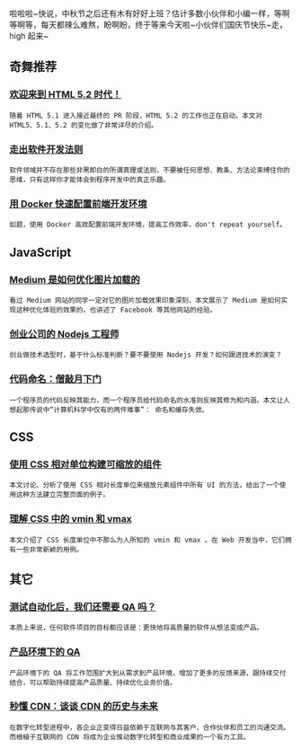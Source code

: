 
<section id="preface">啦啦啦~快说，中秋节之后还有木有好好上班？估计多数小伙伴和小编一样，等啊等啊等，每天都辣么难熬，盼啊盼，终于等来今天啦~小伙伴们国庆节快乐~走，high 起来~</section>

## 奇舞推荐

### [欢迎来到 HTML 5.2 时代！](http://www.zcfy.cc/article/1313)

    随着 HTML 5.1 进入接近最终的 PR 阶段，HTML 5.2 的工作也正在启动。本文对 HTML5、5.1、5.2 的变化做了非常详尽的介绍。

### [走出软件开发法则](http://www.jianshu.com/p/c1bcb7c5c29a)

    软件领域并不存在那些非黑即白的所谓真理或法则，不要被任何思想、教条、方法论束缚住你的思维，只有这样你才能体会到程序开发中的真正乐趣。

### [用 Docker 快速配置前端开发环境](http://numbbbbb.com/2016/09/26/20160926_%E7%94%A8%20Docker%20%E5%BF%AB%E9%80%9F%E9%85%8D%E7%BD%AE%E5%89%8D%E7%AB%AF%E5%BC%80%E5%8F%91%E7%8E%AF%E5%A2%83/)

    如题，使用 Docker 高效配置前端开发环境，提高工作效率，don't repeat yourself。

## JavaScript

### [Medium 是如何优化图片加载的](http://www.jackpu.com/medium-shi-ru-he-zuo-tu-pian-jia-zai-de/)

    看过 Medium 网站的同学一定对它的图片加载效果印象深刻，本文展示了 Medium 是如何实现这种优化体验的效果的，也讲述了 Facebook 等其他网站的经验。

### [创业公司的 Nodejs 工程师](https://segmentfault.com/a/1190000007025059)

    创业做技术选型时，基于什么标准判断？要不要使用 Nodejs 开发？如何跟进技术的演变？

### [代码命名：僧敲月下门](https://zhuanlan.zhihu.com/p/22626550)

    一个程序员的代码反映其能力，而一个程序员给代码命名的水准则反映其修为和内涵。本文让人想起那传说中“计算机科学中仅有的两件难事”： 命名和缓存失效。

## CSS

### [使用 CSS 相对单位构建可缩放的组件](http://www.zcfy.cc/article/building-resizeable-components-with-relative-css-units-1276.html)

    本文讨论、分析了使用 CSS 相对长度单位来缩放元素组件中所有 UI 的方法，给出了一个使用这种方法建立完整页面的例子。

### [理解 CSS 中的 vmin 和 vmax](http://www.zcfy.cc/article/1324)

    本文介绍了 CSS 长度单位中不那么为人所知的 vmin 和 vmax 。在 Web 开发当中，它们拥有一些非常新颖的用例。

## 其它

### [测试自动化后，我们还需要 QA 吗？](http://abruzzi.github.com/2016/09/what-should-qa-do-in-a-agile-team/)

    本质上来说，任何软件项目的目标都应该是：更快地将高质量的软件从想法变成产品。

### [产品环境下的 QA](http://www.infoq.com/cn/articles/QA-in-Production-practice)

    产品环境下的 QA 将工作范围扩大到从需求到产品环境，增加了更多的反馈来源，跟持续交付结合，可以帮助持续提高产品质量、持续优化业务价值。

### [秒懂 CDN：谈谈 CDN 的历史与未来](http://mp.weixin.qq.com/s?__biz=MzAwMzI3Njc1MA%3D%3D&mid=2650202731&idx=2&sn=a41438808c079dacb780f30657909b6d&chksm=833fe8cab44861dc12511d82322229de518d03ff66ea1491a7453d855b36feeeea7949c57a2a&scene=4)

    在数字化转型进程中，各企业正变得日益依赖于互联网与其客户、合作伙伴和员工的沟通交流。而根植于互联网的 CDN 将成为企业推动数字化转型和商业成果的一个有力工具。

